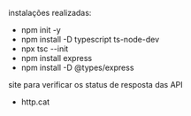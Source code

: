 instalações realizadas:

- npm init -y
- npm install -D typescript ts-node-dev
- npx tsc --init
- npm install express
- npm install -D @types/express

site para verificar os status de resposta das API 

- http.cat